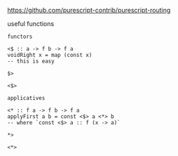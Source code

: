 https://github.com/purescript-contrib/purescript-routing

useful functions

```
functors

<$ :: a -> f b -> f a
voidRight x = map (const x)
-- this is easy

$>

<$>

applicatives

<* :: f a -> f b -> f a
applyFirst a b = const <$> a <*> b
-- where `const <$> a :: f (x -> a)`

*>

<*>
```
